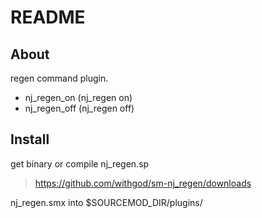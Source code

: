 # README

## About

regen command plugin.

- nj_regen_on (nj_regen on)
- nj_regen_off (nj_regen off)

## Install

get binary or compile nj_regen.sp

>https://github.com/withgod/sm-nj_regen/downloads

nj_regen.smx into $SOURCEMOD_DIR/plugins/
